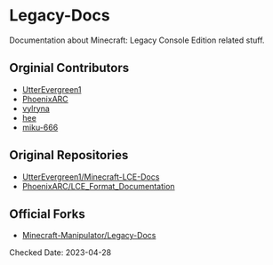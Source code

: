 # Legacy-Docs

Documentation about Minecraft: Legacy Console Edition related stuff.

## Orginial Contributors

* [UtterEvergreen1](https://github.com/UtterEvergreen1/)
* [PhoenixARC](https://github.com/PhoenixARC/)
* [vylryna](https://github.com/vylryna/)
* [hee](https://github.com/hee/)
* [miku-666](https://github.com/miku-666/)

## Original Repositories

* [UtterEvergreen1/Minecraft-LCE-Docs](https://github.com/UtterEvergreen1/Minecraft-LCE-Docs)
* [PhoenixARC/LCE_Format_Documentation](https://github.com/PhoenixARC/LCE_Format_Documentation)

## Official Forks

* [Minecraft-Manipulator/Legacy-Docs](https://github.com/Minecraft-Manipulator/Legacy-Docs)

Checked Date: 2023-04-28
